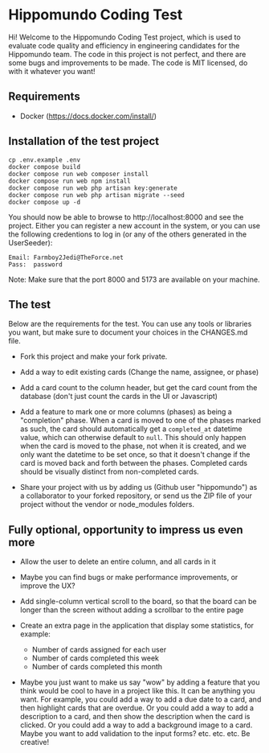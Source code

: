 # Hippomundo Coding Test

Hi! Welcome to the Hippomundo Coding Test project, which is used to evaluate 
code quality and efficiency in engineering candidates for the Hippomundo team.
The code in this project is not perfect, and there are some bugs and improvements
to be made. The code is MIT licensed, do with it whatever you want!

## Requirements
- Docker (https://docs.docker.com/install/)

## Installation of the test project
```
cp .env.example .env
docker compose build
docker compose run web composer install
docker compose run web npm install
docker compose run web php artisan key:generate
docker compose run web php artisan migrate --seed
docker compose up -d
```

You should now be able to browse to http://localhost:8000 and see the project.
Either you can register a new account in the system, or you can use the following 
credentions to log in (or any of the others generated in the UserSeeder):
```
Email: Farmboy2Jedi@TheForce.net
Pass:  password
```

Note: Make sure that the port 8000 and 5173 are available on your machine. 


## The test

Below are the requirements for the test. You can use any tools or libraries you want, 
but make sure to document your choices in the CHANGES.md file.

- Fork this project and make your fork private.

- Add a way to edit existing cards (Change the name, assignee, or phase)

- Add a card count to the column header, but get the card count from the database (don't
 just count the cards in the UI or Javascript)

- Add a feature to mark one or more columns (phases) as being a "completion" phase. 
When a card is moved to one of the phases marked as such, the card should automatically
 get a `completed_at` datetime value, which can otherwise default to `null`. This should 
 only happen when the card is moved to the phase, not when it is created, and we only 
 want the datetime to be set once, so that it doesn't change if the card is moved back 
 and forth between the phases.
 Completed cards should be visually distinct from non-completed cards.

- Share your project with us by adding us (Github user "hippomundo") as a collaborator 
 to your forked repository, or send us the ZIP file of your project without the vendor or 
 node_modules folders.

## Fully optional, opportunity to impress us even more 

- Allow the user to delete an entire column, and all cards in it

- Maybe you can find bugs or make performance improvements, or improve the UX?

- Add single-column vertical scroll to the board, so that the board can be longer than 
the screen without adding a scrollbar to the entire page

- Create an extra page in the application that display some statistics, for example:
    - Number of cards assigned for each user
    - Number of cards completed this week
    - Number of cards completed this month

- Maybe you just want to make us say "wow" by adding a feature that you think would be 
 cool to have in a project like this. It can be anything you want. For example, you 
 could add a way to add a due date to a card, and then highlight cards that are overdue. 
 Or you could add a way to add a description to a card, and then show the description 
 when the card is clicked. Or you could add a way to add a background image to a card. 
 Maybe you want to add validation to the input forms? etc. etc. etc. Be creative!